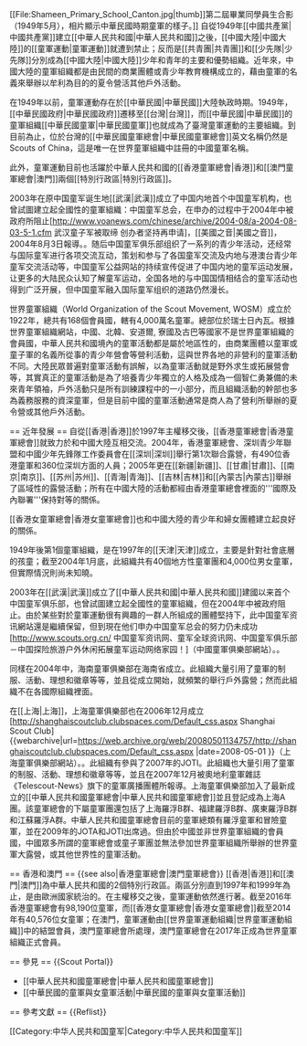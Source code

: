 [[File:Shameen_Primary_School_Canton.jpg|thumb]]第二屆畢業同學員生合影（1949年5月），相片顯示中華民國時期童軍的樣子。]]
自從1949年[[中國共產黨|中國共產黨]]建立[[中華人民共和國|中華人民共和國]]之後，[[中國大陸|中國大陸]]的[[童軍運動|童軍運動]]就遭到禁止；反而是[[共青團|共青團]]和[[少先隊|少先隊]]分別成為[[中國大陸|中國大陸]]少年和青年的主要和優勢組織。近年來，中國大陸的童軍組織都是由民間的商業團體或青少年教育機構成立的，藉由童軍的名義來舉辦以牟利為目的的夏令營活其他戶外活動。

在1949年以前，童軍運動存在於[[中華民國|中華民國]]大陸執政時期。1949年，[[中華民國政府|中華民國政府]]遷移至[[台灣|台灣]]，而[[中華民國|中華民國]]的童軍組織[[中華民國童軍|中華民國童軍]]也就成為了臺灣童軍運動的主要組織。到目前為止，位於台灣的[[中華民國童軍總會|中華民國童軍總會]]英文名稱仍然是Scouts of China，這是唯一在世界童軍組織中註冊的中國童軍名稱。

此外，童軍運動目前也活躍於中華人民共和國的[[香港童軍總會|香港]]和[[澳門童軍總會|澳門]]兩個[[特別行政區|特別行政區]]。

2003年在原中国童军诞生地[[武漢|武漢]]成立了中国内地首个中国童军机构，也曾試圖建立起全國性的童軍組織：中国童军总会，在申办的过程中于2004年中被政府所阻止<ref name="Wuhan">[http://www.voanews.com/chinese/archive/2004-08/a-2004-08-03-5-1.cfm 武汉童子军被取缔 创办者坚持再申请]，[[美國之音|美國之音]]，2004年8月3日報導。</ref>。随后中国童军俱乐部组织了一系列的青少年活动，还经常与国际童军进行各项交流互动，策划和参与了各国童军交流及内地与港澳台青少年童军交流活动等，中国童军公益网站的持续宣传促进了中国内地的童军运动发展，让更多的大陆民众认知了解童军运动，全国各地的与中国国情相结合的童军活动也得到广泛开展，但中国童军融入国际童军组织的道路仍然漫长。

世界童軍組織（World Organization of the Scout Movement, WOSM）成立於1922年，總共有168個會員國，轄有4,000萬名童軍。總部位於瑞士日內瓦。根據世界童軍組織網站，中國、北韓、安道爾, 寮國及古巴等國家不是世界童軍組織的會員國，中華人民共和國境內的童軍活動都是屬於地區性的，由商業團體以童軍或童子軍的名義所從事的青少年營會等營利活動，這與世界各地的非營利的童軍活動不同。大陸民眾普遍對童軍活動有誤解，以為童軍活動就是野外求生或拓展營會等，其實真正的童軍活動是為了培養青少年獨立的人格及成為一個智仁勇兼備的未來青年領袖，戶外活動只是所有訓練課程中的一小部分，而且組織活動的幹部也多為義務服務的資深童軍，但是目前中國的童軍活動通常是商人為了營利所舉辦的夏令營或其他戶外活動。

== 近年發展 ==
自從[[香港|香港]]於1997年主權移交後，[[香港童軍總會|香港童軍總會]]就致力於和中國大陸互相交流。2004年，香港童軍總會、深圳青少年聯盟和中國少年先鋒隊工作委員會在[[深圳|深圳]]舉行第1次聯合露營，有490位香港童軍和360位深圳方面的人員；2005年更在[[新疆|新疆]]、[[甘肅|甘肅]]、[[南京|南京]]、[[苏州|苏州]]、[[青海|青海]]、[[吉林|吉林]]和[[內蒙古|內蒙古]]舉辦了區域性的露營活動；所有在中國大陸的活動都經由香港童軍總會裡面的'''國際及內聯署'''保持對等的關係。

[[香港女童軍總會|香港女童軍總會]]也和中國大陸的青少年和婦女團體建立起良好的關係。

1949年後第1個童軍組織，是在1997年的[[天津|天津]]成立，主要是針對社會底層的孩童；截至2004年1月底，此組織共有40個地方性童軍團和4,000位男女童軍，但實際情況則尚未知曉。

2003年在[[武漢|武漢]]成立了[[中華人民共和國|中華人民共和國]]建國以来首个中国童军俱乐部，也曾試圖建立起全國性的童軍組織，但在2004年中被政府阻止<ref name="Wuhan"/>。由於某些對於童軍運動很有興趣的一群人所組成的團體堅持下，此中国童军资讯網站還是繼續保留，但到現在他们申办中国童军总会的努力仍未成功<ref>[http://www.scouts.org.cn/ 中国童军资讯网、童军全球资讯网、中国童军俱乐部－中国探险旅游户外休闲拓展童军运动网络家园！]（中國童軍俱樂部網站）。</ref>。

同樣在2004年中，海南童軍俱樂部在海南省成立。此組織大量引用了童軍的制服、活動、理想和徽章等等，並且從成立開始，就頻繁的舉行戶外露營；然而此組織不在各國際組織裡面。

在[[上海|上海]]，上海童軍俱樂部也在2006年12月成立<ref>[http://shanghaiscoutclub.clubspaces.com/Default_css.aspx Shanghai Scout Club] {{webarchive|url=https://web.archive.org/web/20080501134757/http://shanghaiscoutclub.clubspaces.com/Default_css.aspx |date=2008-05-01 }}（上海童軍俱樂部網站）。</ref>。此組織有參與了2007年的JOTI。此組織也大量引用了童軍的制服、活動、理想和徽章等等，並且在2007年12月被奧地利童軍雜誌《Telescout-News》旗下的童軍廣播團體所報導。上海童軍俱樂部加入了最新成立的[[中華人民共和國童軍總會|中華人民共和國童軍總會]]並且登記成為上海A團。該童軍總會的下屬童軍團還包括了上海羅浮B群、福建羅浮B群、廣東羅浮B群和江蘇羅浮A群。中華人民共和國童軍總會目前的童軍總類有羅浮童軍和冒險童軍，並在2009年的JOTA和JOTI出席過。但由於中國並非世界童軍組織的會員國，中國眾多所謂的童軍總會或童子軍團並無法參加世界童軍組織所舉辦的世界童軍大露營，或其他世界性的童軍活動。

== 香港和澳門 ==
{{see also|香港童軍總會|澳門童軍總會}}
[[香港|香港]]和[[澳門|澳門]]為中華人民共和國的2個特別行政區。兩區分別直到1997年和1999年為止，是由歐洲國家統治的。在主權移交之後，童軍運動依然進行著。截至2016年香港童軍總會有98,190位童軍，而[[香港女童軍總會|香港女童軍總會]]截至2014年有40,576位女童軍；在澳門，童軍運動由[[世界童軍運動組織|世界童軍運動組織]]中的結盟會員，澳門童軍總會所處理，澳門童軍總會在2017年正成為世界童軍組織正式會員。

== 參見 ==
{{Scout Portal}}
* [[中華人民共和國童軍總會|中華人民共和國童軍總會]]
* [[中華民國的童軍與女童軍活動|中華民國的童軍與女童軍活動]]

== 參考文獻 ==
{{Reflist}}

[[Category:中华人民共和国童军|Category:中华人民共和国童军]]